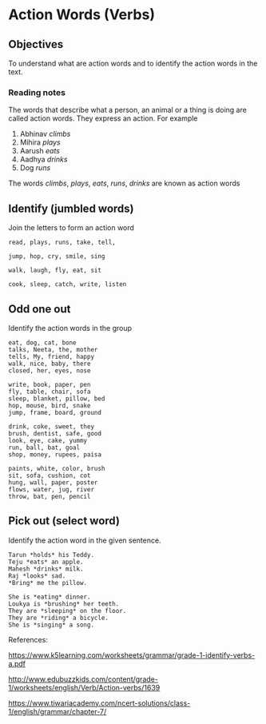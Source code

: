# Action Words (Verbs)

## Objectives 
To understand what are action words and to identify the action words in the text.

### Reading notes

The words that describe what a person, an animal or a thing is doing are called action words. They express an action.
For example 
1. Abhinav *climbs*
2. Mihira *plays*
3. Aarush *eats*
4. Aadhya *drinks*
5. Dog *runs*

The words *climbs*, *plays*, *eats*, *runs*, *drinks* are known as action words

## Identify (jumbled words)

Join the letters to form an action word

```
read, plays, runs, take, tell, 
```

```
jump, hop, cry, smile, sing
```

```
walk, laugh, fly, eat, sit
```

```
cook, sleep, catch, write, listen
```


## Odd one out

Identify the action words in the group

```
eat, dog, cat, bone
talks, Neeta, the, mother
tells, My, friend, happy
walk, nice, baby, there
closed, her, eyes, nose
```

```
write, book, paper, pen
fly, table, chair, sofa
sleep, blanket, pillow, bed
hop, mouse, bird, snake
jump, frame, board, ground
```

```
drink, coke, sweet, they
brush, dentist, safe, good
look, eye, cake, yummy
run, ball, bat, goal
shop, money, rupees, paisa
```

```
paints, white, color, brush
sit, sofa, cushion, cot
hung, wall, paper, poster
flows, water, jug, river
throw, bat, pen, pencil
```


## Pick out (select word)

Identify the action word in the given sentence.

```
Tarun *holds* his Teddy.
Teju *eats* an apple.
Mahesh *drinks* milk. 
Raj *looks* sad.
*Bring* me the pillow.
```

```
She is *eating* dinner.
Loukya is *brushing* her teeth.
They are *sleeping* on the floor.
They are *riding* a bicycle.
She is *singing* a song.
```


References: 

https://www.k5learning.com/worksheets/grammar/grade-1-identify-verbs-a.pdf

http://www.edubuzzkids.com/content/grade-1/worksheets/english/Verb/Action-verbs/1639

https://www.tiwariacademy.com/ncert-solutions/class-1/english/grammar/chapter-7/









